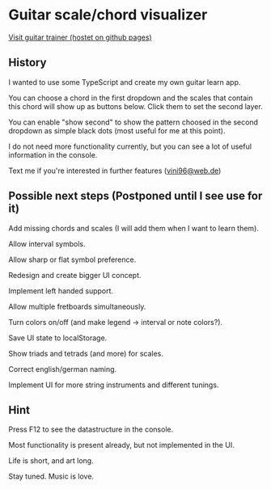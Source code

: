 # Guitar scale/chord visualizer

[Visit guitar trainer (hostet on github pages)](https://vincentwue.github.io/guitar-trainer/)

## History

I wanted to use some TypeScript and create my own guitar learn app.

You can choose a chord in the first dropdown and the scales that contain this chord will show up as buttons below. Click them to set the second layer.

You can enable "show second" to show the pattern choosed in the second dropdown as simple black dots (most useful for me at this point).

I do not need more functionality currently,
but you can see a lot of useful information in the console.

Text me if you're interested in further features (vini96@web.de)

## Possible next steps (Postponed until I see use for it)

Add missing chords and scales (I will add them when I want to learn them).

Allow interval symbols.

Allow sharp or flat symbol preference.

Redesign and create bigger UI concept.

Implement left handed support.

Allow multiple fretboards simultaneously.

Turn colors on/off (and make legend -> interval or note colors?).

Save UI state to localStorage.

Show triads and tetrads (and more) for scales.

Correct english/german naming.

Implement UI for more string instruments and different tunings.

## Hint

Press F12 to see the datastructure in the console.

Most functionality is present already, but not implemented in the UI.

Life is short,
and art long.

Stay tuned. Music is love.